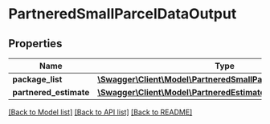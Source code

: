 # PartneredSmallParcelDataOutput

## Properties
Name | Type | Description | Notes
------------ | ------------- | ------------- | -------------
**package_list** | [**\Swagger\Client\Model\PartneredSmallParcelPackageOutputList**](PartneredSmallParcelPackageOutputList.md) |  | 
**partnered_estimate** | [**\Swagger\Client\Model\PartneredEstimate**](PartneredEstimate.md) |  | [optional] 

[[Back to Model list]](../README.md#documentation-for-models) [[Back to API list]](../README.md#documentation-for-api-endpoints) [[Back to README]](../README.md)


